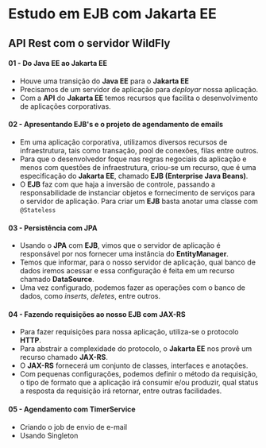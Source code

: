 # Estudo em EJB com Jakarta EE
## API Rest com o servidor WildFly

#### 01 - Do Java EE ao Jakarta EE
- Houve uma transição do **Java EE** para o **Jakarta EE**
- Precisamos de um servidor de aplicação para *deployar* nossa aplicação.
- Com a **API** do **Jakarta EE** temos recursos que facilita o desenvolvimento de aplicações corporativas.
 
#### 02 - Apresentando EJB's e o projeto de agendamento de emails
- Em uma aplicação corporativa, utilizamos diversos recursos de infraestrutura, tais como transação, pool de conexões, filas entre outros.
- Para que o desenvolvedor foque nas regras negociais da aplicação e menos com questões de infraestrutura, criou-se um recurso, que é uma especificação do **Jakarta EE**, chamado **EJB (Enterprise Java Beans)**.
- O **EJB** faz com que haja a inversão de controle, passando a responsabilidade de instanciar objetos e fornecimento de serviços para o servidor de aplicação. Para criar um **EJB** basta anotar uma classe com `@Stateless`

#### 03 - Persistência com JPA
- Usando o **JPA** com **EJB**, vimos que o servidor de aplicação é responsável por nos fornecer uma instância do **EntityManager**.
- Temos que informar, para o nosso servidor de aplicação, qual banco de dados iremos acessar e essa configuração é feita em um recurso chamado **DataSource**.
- Uma vez configurado, podemos fazer as operações com o banco de dados, como *inserts*, *deletes*, entre outros.
  
#### 04 - Fazendo requisições ao nosso EJB com JAX-RS
- Para fazer requisições para nossa aplicação, utiliza-se o protocolo **HTTP**.
- Para abstrair a complexidade do protocolo, o **Jakarta EE** nos provê um recurso chamado **JAX-RS**.
- O **JAX-RS** fornecerá um conjunto de classes, interfaces e anotações.
- Com pequenas configurações, podemos definir o método da requisição, o tipo de formato que a aplicação irá consumir e/ou produzir, qual status a resposta da requisição irá retornar, entre outras facilidades.
  
#### 05 - Agendamento com TimerService
- Criando o job de envio de e-mail
- Usando Singleton